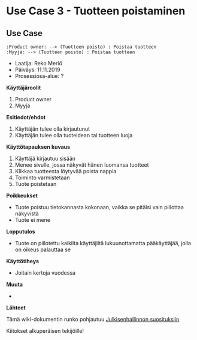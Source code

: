 # Use Case 3 - Tuotteen poistaminen

## Use Case 


```plantuml
:Product owner: --> (Tuotteen poisto) : Poistaa tuotteen
:Myyjä: --> (Tuotteen poisto) : Poistaa tuotteen

```

* Laatija: Reko Meriö   
* Päiväys: 11.11.2019
* Prosessiosa-alue: ?
	
**Käyttäjäroolit**	

1. Product owner
2. Myyjä

**Esitiedot/ehdot**	

1. Käyttäjän tulee olla kirjautunut
2. Käyttäjän tulee olla tuoteidean tai tuotteen luoja

**Käyttötapauksen kuvaus**

1. Käyttäjä kirjautuu sisään
2. Menee sivulle, jossa näkyvät hänen luomansa tuotteet
3. Klikkaa tuotteesta löytyvää poista nappia
4. Toiminto varmistetaan
5. Tuote poistetaan

**Poikkeukset**
 
* Tuote poistuu tietokannasta kokonaan, vaikka se pitäisi vain piilottaa näkyvistä
* Tuote ei mene
	
**Lopputulos**	

* Tuote on piilotettu kaikilta käyttäjiltä lukuunottamatta pääkäyttäjää, jolla on oikeus palauttaa se

**Käyttötiheys** 

* Joitain kertoja vuodessa

**Muuta**	

*

**Lähteet**

Tämä wiki-dokumentin runko pohjautuu [Julkisenhallinnon suosituksiin](http://www.jhs-suositukset.fi/web/guest/jhs/recommendations/173)

Kiitokset alkuperäisen tekijöille!

